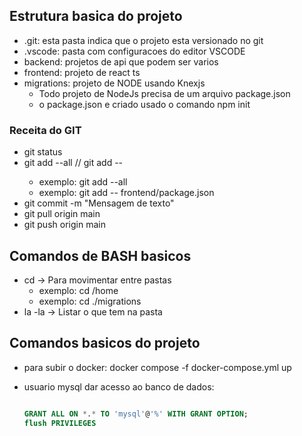## Estrutura basica do projeto

- .git: esta pasta indica que o projeto esta versionado no git
- .vscode: pasta com configuracoes do editor VSCODE
- backend: projetos de api que podem ser varios
- frontend: projeto de react ts
- migrations: projeto de NODE usando Knexjs
  - Todo projeto de NodeJs precisa de um arquivo package.json
  - o package.json e criado usado o comando npm init

### Receita do GIT

- git status
- git add --all // git add -- <caminho para arquivo>
  - exemplo: git add --all
  - exemplo: git add -- frontend/package.json
- git commit -m "Mensagem de texto"
- git pull origin main
- git push origin main

## Comandos de BASH basicos

- cd -> Para movimentar entre pastas
  - exemplo: cd /home
  - exemplo: cd ./migrations
- la -la -> Listar o que tem na pasta

## Comandos basicos do projeto

- para subir o docker: docker compose -f docker-compose.yml up
- usuario mysql dar acesso ao banco de dados:

  ```sql

  GRANT ALL ON *.* TO 'mysql'@'%' WITH GRANT OPTION;
  flush PRIVILEGES

  ```
